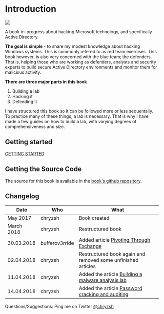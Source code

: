 # Introduction



![](https://www.designerd.com.br/wp-content/uploads/2014/07/8.png)

A book-in-progress about hacking Microsoft technology, and specifically Active Directory.

**The goal is simple** - to share my modest knowledge about hacking Windows systems. This is commonly refered to as red team exercises. This book however, is also very concerned with the blue team; the defenders. That is, helping those who are working as defenders, analysts and security experts to build secure Active Directory environments and monitor them for malicious activity.

**There are three major parts in this book**  
1. Building a lab  
2. Hacking it  
3. Defending it

I have structured this book so it can be followed more or less sequentally. To practice many of these things, a lab is necessary. That is why I have made a few guides on how to build a lab, with varying degrees of comprehensiveness and size.

## Getting started

[GETTING STARTED](https://github.com/chryzsh/DarthSidious/tree/0e49fde4b2fbe3bb11f970f29d20f6310f36faa3/labs/getting-started.md)

## Getting the Source Code

The source for this book is available in the [book's github repository](https://github.com/chryzsh/DarthSidious).

## Changelog

| Date | Who | What |
| --- | --- | --- |
| May 2017 | chryzsh | Book created |
| March 2018 | chryzsh | Restructured book |
| 30.03.2018 | bufferov3rride | Added article [Pivoting Through Exchange](https://github.com/chryzsh/DarthSidious/tree/0e49fde4b2fbe3bb11f970f29d20f6310f36faa3/general/pivoting-through-exchange.md) |
| 02.04.2018 | chryzsh | Restructured book again and removed some unfinished articles |
| 11.04.2018 | chryzsh | Added the article [Building a malware analysis lab](https://github.com/chryzsh/DarthSidious/tree/0e49fde4b2fbe3bb11f970f29d20f6310f36faa3/labs/labs/cuckoo-malware-analysis-lab.md) |
| 14.04.2018 | chryzsh | Added the article [Password cracking and auditing](https://github.com/chryzsh/DarthSidious/tree/0e49fde4b2fbe3bb11f970f29d20f6310f36faa3/general/password-cracking.md) |

Questions/Suggestions: Ping me on Twitter [@chryzsh](https://twitter.com/chryzsh)


